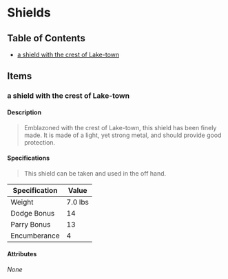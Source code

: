 # Shields

## Table of Contents

* [a shield with the crest of Lake-town](#a-shield-with-the-crest-of-lake-town)

## Items

### a shield with the crest of Lake-town

#### Description

> Emblazoned with the crest of Lake-town, this shield has been finely made.
> It is made of a light, yet strong metal, and should provide good protection.

#### Specifications

> This shield can be taken and used in the off hand.

| Specification | Value   |
|---------------|---------|
| Weight        | 7.0 lbs |
| Dodge Bonus   | 14      |
| Parry Bonus   | 13      |
| Encumberance  | 4       |

#### Attributes

*None*
